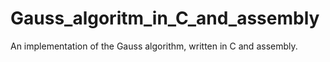 # Gauss_algoritm_in_C_and_assembly
An implementation of the Gauss algorithm, written in C and assembly.
